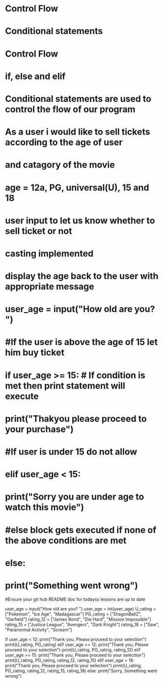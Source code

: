 # Control Flow

# Conditional statements

# Control Flow
# if, else and elif
# Conditional statements are used to control the flow of our program

# As a user i would like to sell tickets according to the age of user
# and catagory of the movie
# age = 12a, PG, universal(U), 15 and 18
# user input to let us know whether to sell ticket or not
# casting implemented
# display the age back to the user with appropriate message

# user_age = input("How old are you? ")
#
#
# #If the user is above the age of 15 let him buy ticket
#
# if user_age >= 15: # If condition is met then print statement will execute
#     print("Thakyou please proceed to your purchase")
#
#     #If user is under 15 do not allow
# elif user_age < 15:
#     print("Sorry you are under age to watch this movie")
# #else block gets executed if none of the above conditions are met
# else:
#     print("Something went wrong")


#Ensure your git hub README doc for todayss lessons are up to date







user_age = input("How old are you? ")
user_age = int(user_age)
U_rating = ["Pokemon", "Ice Age", "Madagascar"]
PG_rating = ["DragonBallZ", "Garfield"]
rating_12 = ["James Bond", "Die Hard", "Mission Impossible"]
rating_15 = ["Justice League", "Avengers", "Dark Knight"]
rating_18 = ["Saw", "Paranormal Activity", "Scream"]


if user_age < 12:
    print("Thank you, Please proceed to your selection")
    print(U_rating, PG_rating)
elif user_age >= 12:
    print("Thank you, Please proceed to your selection")
    print(U_rating, PG_rating, rating_12)
elif user_age >= 15:
    print("Thank you, Please proceed to your selection")
    print(U_rating, PG_rating, rating_12, rating_15)
elif user_age > 18:
    print("Thank you, Please proceed to your selection")
    print(U_rating, PG_rating, rating_12, rating_15, rating_18)
else:
    print("Sorry, Something went wrong")
